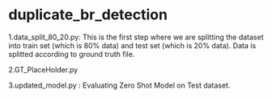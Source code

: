# duplicate_br_detection
1.data_split_80_20.py: This is the first step where we are splitting the dataset into train set (which is 80% data) and test set (which is 20% data). Data is splitted according to ground truth file.

2.GT_PlaceHolder.py

3.updated_model.py : Evaluating Zero Shot Model on Test dataset.
